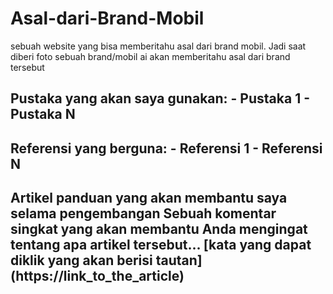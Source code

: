 # Asal-dari-Brand-Mobil
sebuah website yang bisa memberitahu asal dari brand mobil. Jadi saat diberi foto sebuah brand/mobil ai akan memberitahu asal dari brand tersebut


> 

## Pustaka yang akan saya gunakan: - Pustaka 1 - Pustaka N

## Referensi yang berguna: - Referensi 1 - Referensi N

## Artikel panduan yang akan membantu saya selama pengembangan Sebuah komentar singkat yang akan membantu Anda mengingat tentang apa artikel tersebut... [kata yang dapat diklik yang akan berisi tautan] (https://link_to_the_article)
